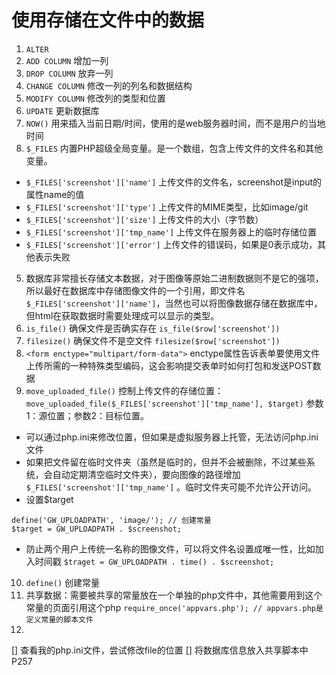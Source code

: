 # 使用存储在文件中的数据

1. `ALTER`  
  1. `ADD COLUMN` 增加一列
  2. `DROP COLUMN` 放弃一列
  3. `CHANGE COLUMN` 修改一列的列名和数据结构
  4. `MODIFY COLUMN` 修改列的类型和位置
2. `UPDATE` 更新数据库
3. `NOW()` 用来插入当前日期/时间，使用的是web服务器时间，而不是用户的当地时间
4. `$_FILES` 内置PHP超级全局变量。是一个数组，包含上传文件的文件名和其他变量。
  * `$_FILES['screenshot']['name']` 上传文件的文件名，screenshot是input的属性name的值
  * `$_FILES['screenshot']['type']` 上传文件的MIME类型，比如image/git
  * `$_FILES['screenshot']['size']` 上传文件的大小（字节数）
  * `$_FILES['screenshot']['tmp_name']` 上传文件在服务器上的临时存储位置
  * `$_FILES['screenshot']['error']` 上传文件的错误码，如果是0表示成功，其他表示失败
5. 数据库非常擅长存储文本数据，对于图像等原始二进制数据则不是它的强项，所以最好在数据库中存储图像文件的一个引用，即文件名 `$_FILES['screenshot']['name']`，当然也可以将图像数据存储在数据库中，但html在获取数据时需要处理成可以显示的类型。
6. `is_file()` 确保文件是否确实存在 `is_file($row['screenshot'])`
7. `filesize()` 确保文件不是空文件 `filesize($row['screenshot'])`
8. `<form enctype="multipart/form-data">` enctype属性告诉表单要使用文件上传所需的一种特殊类型编码，这会影响提交表单时如何打包和发送POST数据
9. `move_uploaded_file()` 控制上传文件的存储位置：`move_uploaded_file($_FILES['screenshot']['tmp_name'], $target)` 参数1：源位置；参数2：目标位置。
  * 可以通过php.ini来修改位置，但如果是虚拟服务器上托管，无法访问php.ini文件
  * 如果把文件留在临时文件夹（虽然是临时的，但并不会被删除，不过某些系统，会自动定期清空临时文件夹），要向图像的路径增加`$_FILES['screenshot']['tmp_name']` 。临时文件夹可能不允许公开访问。
  * 设置$target
  ```
  define('GW_UPLOADPATH', 'image/'); // 创建常量
  $target = GW_UPLOADPATH . $screenshot;
  ```
  * 防止两个用户上传统一名称的图像文件，可以将文件名设置成唯一性，比如加入时间戳 `$traget = GW_UPLOADPATH . time() . $screenshot;`
10. `define()` 创建常量
11. 共享数据：需要被共享的常量放在一个单独的php文件中，其他需要用到这个常量的页面引用这个php `require_once('appvars.php'); // appvars.php是定义常量的脚本文件`
12. 


[] 查看我的php.ini文件，尝试修改file的位置
[] 将数据库信息放入共享脚本中P257



